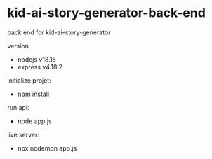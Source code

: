 # kid-ai-story-generator-back-end
back end for kid-ai-story-generator

version 
- nodejs v18.15
- express v4.18.2

initialize projet:  
- npm install

run api:  
- node app.js

live server:
- npx nodemon app.js
